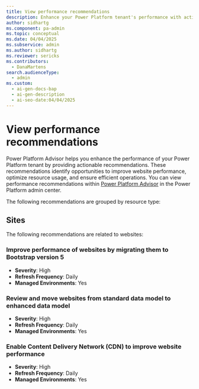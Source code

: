 ```yaml
---
title: View performance recommendations
description: Enhance your Power Platform tenant's performance with actionable recommendations from Power Platform Advisor.
author: sidhartg
ms.component: pa-admin
ms.topic: conceptual
ms.date: 04/04/2025
ms.subservice: admin
ms.author: sidhartg
ms.reviewer: sericks
ms.contributors:
  - DanaMartens
search.audienceType:
  - admin
ms.custom:
  - ai-gen-docs-bap
  - ai-gen-description
  - ai-seo-date:04/04/2025
---
```


# View performance recommendations

Power Platform Advisor helps you enhance the performance of your Power Platform tenant by providing actionable recommendations. These recommendations identify opportunities to improve website performance, optimize resource usage, and ensure efficient operations. You can view performance recommendations within [Power Platform Advisor](power-platform-advisor.md) in the Power Platform admin center.

The following recommendations are grouped by resource type:

## Sites

The following recommendations are related to websites:

### Improve performance of websites by migrating them to Bootstrap version 5

- **Severity**: High
- **Refresh Frequency**: Daily
- **Managed Environments**: Yes

### Review and move websites from standard data model to enhanced data model

- **Severity**: High
- **Refresh Frequency**: Daily
- **Managed Environments**: Yes

### Enable Content Delivery Network (CDN) to improve website performance

- **Severity**: High
- **Refresh Frequency**: Daily
- **Managed Environments**: Yes
